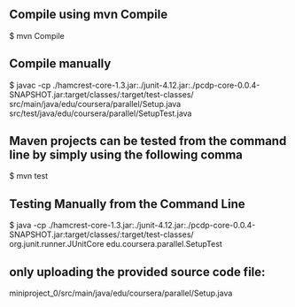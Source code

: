 ## Compile using mvn Compile

$ mvn Compile

## Compile manually
$ javac -cp ./hamcrest-core-1.3.jar:./junit-4.12.jar:./pcdp-core-0.0.4-SNAPSHOT.jar:target/classes/:target/test-classes/ src/main/java/edu/coursera/parallel/Setup.java src/test/java/edu/coursera/parallel/SetupTest.java

## Maven projects can be tested from the command line by simply using the following comma
$ mvn test


## Testing Manually from the Command Line

$ java -cp ./hamcrest-core-1.3.jar:./junit-4.12.jar:./pcdp-core-0.0.4-SNAPSHOT.jar:target/classes/:target/test-classes/ org.junit.runner.JUnitCore edu.coursera.parallel.SetupTest

## only uploading the provided source code file:

miniproject_0/src/main/java/edu/coursera/parallel/Setup.java

